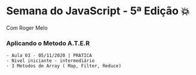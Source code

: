 # Semana do JavaScript - 5ª Edição 💥

Com Roger Melo

### Aplicando o Metodo A.T.E.R

    - Aula 03 - 05/11/2020 | PRÁTICA
    - Nivel iniciante - intermediário
    - 3 Metodos de Array ( Map, Filter, Reduce)
